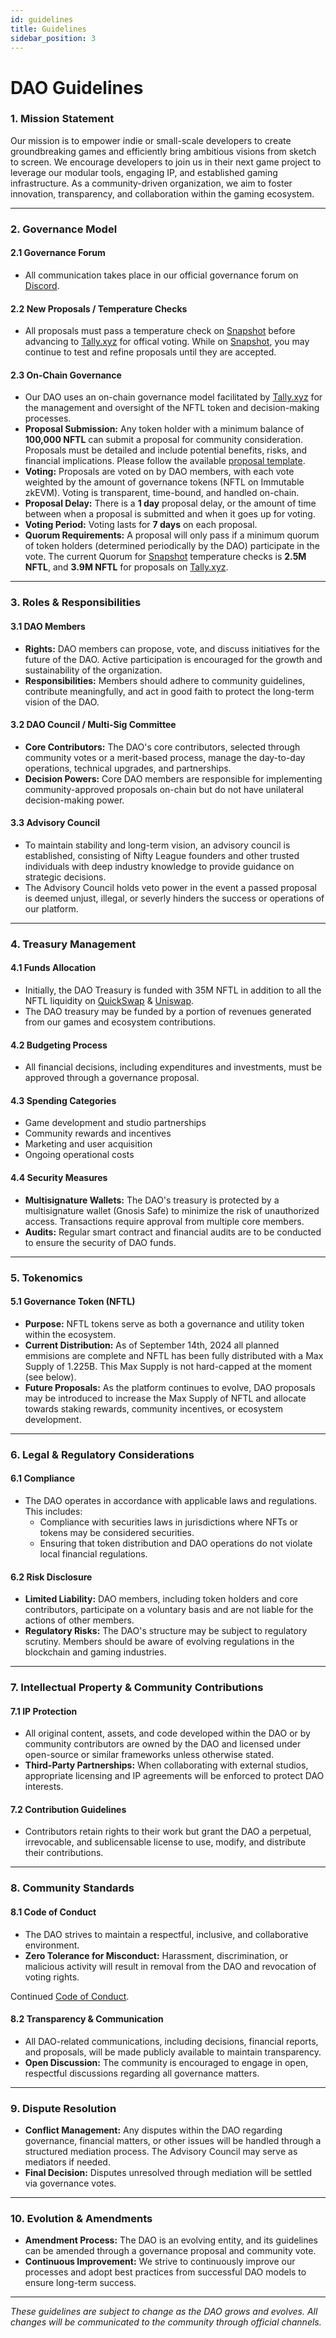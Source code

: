 ```yaml
---
id: guidelines
title: Guidelines
sidebar_position: 3
---
```


# DAO Guidelines

### 1. **Mission Statement**

Our mission is to empower indie or small-scale developers to create groundbreaking games and efficiently bring ambitious visions from sketch to screen. We encourage developers to join us in their next game project to leverage our modular tools, engaging IP, and established gaming infrastructure. As a community-driven organization, we aim to foster innovation, transparency, and collaboration within the gaming ecosystem.

---

### 2. **Governance Model**

#### 2.1 **Governance Forum**

- All communication takes place in our official governance forum on [Discord](https://discord.gg/niftyleague).

#### 2.2 **New Proposals / Temperature Checks**

- All proposals must pass a temperature check on [Snapshot](https://niftyleague.com/snapshot) before advancing to [Tally.xyz](https://niftyleague.com/tally) for offical voting. While on [Snapshot](https://niftyleague.com/snapshot), you may continue to test and refine proposals until they are accepted.

#### 2.3 **On-Chain Governance**

- Our DAO uses an on-chain governance model facilitated by [Tally.xyz](https://niftyleague.com/tally) for the management and oversight of the NFTL token and decision-making processes.
- **Proposal Submission:** Any token holder with a minimum balance of **100,000 NFTL** can submit a proposal for community consideration. Proposals must be detailed and include potential benefits, risks, and financial implications. Please follow the available [proposal template](./proposal-template.md).
- **Voting:** Proposals are voted on by DAO members, with each vote weighted by the amount of governance tokens (NFTL on Immutable zkEVM). Voting is transparent, time-bound, and handled on-chain.
- **Proposal Delay:** There is a **1 day** proposal delay, or the amount of time between when a proposal is submitted and when it goes up for voting.
- **Voting Period:** Voting lasts for **7 days** on each proposal.
- **Quorum Requirements:** A proposal will only pass if a minimum quorum of token holders (determined periodically by the DAO) participate in the vote. The current Quorum for [Snapshot](https://niftyleague.com/snapshot) temperature checks is **2.5M NFTL**, and **3.9M NFTL** for proposals on [Tally.xyz](https://niftyleague.com/tally).

---

### 3. **Roles & Responsibilities**

#### 3.1 **DAO Members**

- **Rights:** DAO members can propose, vote, and discuss initiatives for the future of the DAO. Active participation is encouraged for the growth and sustainability of the organization.
- **Responsibilities:** Members should adhere to community guidelines, contribute meaningfully, and act in good faith to protect the long-term vision of the DAO.

#### 3.2 **DAO Council / Multi-Sig Committee**

- **Core Contributors:** The DAO's core contributors, selected through community votes or a merit-based process, manage the day-to-day operations, technical upgrades, and partnerships.
- **Decision Powers:** Core DAO members are responsible for implementing community-approved proposals on-chain but do not have unilateral decision-making power.

#### 3.3 **Advisory Council**

- To maintain stability and long-term vision, an advisory council is established, consisting of Nifty League founders and other trusted individuals with deep industry knowledge to provide guidance on strategic decisions.
- The Advisory Council holds veto power in the event a passed proposal is deemed unjust, illegal, or severly hinders the success or operations of our platform.

---

### 4. **Treasury Management**

#### 4.1 **Funds Allocation**

- Initially, the DAO Treasury is funded with 35M NFTL in addition to all the NFTL liquidity on [QuickSwap](https://quickswap.exchange/#/analytics/v3/token/0xb0d7e9ff5fb8e739c4990f7920d8047acfae4884) & [Uniswap](https://app.uniswap.org/explore/pools/ethereum/0x1BcF855445335f72841CdECaED71F5901A807A7F).
- The DAO treasury may be funded by a portion of revenues generated from our games and ecosystem contributions.

#### 4.2 **Budgeting Process**

- All financial decisions, including expenditures and investments, must be approved through a governance proposal.

#### 4.3 **Spending Categories**

- Game development and studio partnerships
- Community rewards and incentives
- Marketing and user acquisition
- Ongoing operational costs

#### 4.4 **Security Measures**

- **Multisignature Wallets:** The DAO's treasury is protected by a multisignature wallet (Gnosis Safe) to minimize the risk of unauthorized access. Transactions require approval from multiple core members.
- **Audits:** Regular smart contract and financial audits are to be conducted to ensure the security of DAO funds.

---

### 5. **Tokenomics**

#### 5.1 **Governance Token (NFTL)**

- **Purpose:** NFTL tokens serve as both a governance and utility token within the ecosystem.
- **Current Distribution:** As of September 14th, 2024 all planned emmisions are complete and NFTL has been fully distributed with a Max Supply of 1.225B. This Max Supply is not hard-capped at the moment (see below).
- **Future Proposals:** As the platform continues to evolve, DAO proposals may be introduced to increase the Max Supply of NFTL and allocate towards staking rewards, community incentives, or ecosystem development.

---

### 6. **Legal & Regulatory Considerations**

#### 6.1 **Compliance**

- The DAO operates in accordance with applicable laws and regulations. This includes:
  - Compliance with securities laws in jurisdictions where NFTs or tokens may be considered securities.
  - Ensuring that token distribution and DAO operations do not violate local financial regulations.

#### 6.2 **Risk Disclosure**

- **Limited Liability:** DAO members, including token holders and core contributors, participate on a voluntary basis and are not liable for the actions of other members.
- **Regulatory Risks:** The DAO's structure may be subject to regulatory scrutiny. Members should be aware of evolving regulations in the blockchain and gaming industries.

---

### 7. **Intellectual Property & Community Contributions**

#### 7.1 **IP Protection**

- All original content, assets, and code developed within the DAO or by community contributors are owned by the DAO and licensed under open-source or similar frameworks unless otherwise stated.
- **Third-Party Partnerships:** When collaborating with external studios, appropriate licensing and IP agreements will be enforced to protect DAO interests.

#### 7.2 **Contribution Guidelines**

- Contributors retain rights to their work but grant the DAO a perpetual, irrevocable, and sublicensable license to use, modify, and distribute their contributions.

---

### 8. **Community Standards**

#### 8.1 **Code of Conduct**

- The DAO strives to maintain a respectful, inclusive, and collaborative environment.
- **Zero Tolerance for Misconduct:** Harassment, discrimination, or malicious activity will result in removal from the DAO and revocation of voting rights.

Continued [Code of Conduct](./code-of-conduct.md).

#### 8.2 **Transparency & Communication**

- All DAO-related communications, including decisions, financial reports, and proposals, will be made publicly available to maintain transparency.
- **Open Discussion:** The community is encouraged to engage in open, respectful discussions regarding all governance matters.

---

### 9. **Dispute Resolution**

- **Conflict Management:** Any disputes within the DAO regarding governance, financial matters, or other issues will be handled through a structured mediation process. The Advisory Council may serve as mediators if needed.
- **Final Decision:** Disputes unresolved through mediation will be settled via governance votes.

---

### 10. **Evolution & Amendments**

- **Amendment Process:** The DAO is an evolving entity, and its guidelines can be amended through a governance proposal and community vote.
- **Continuous Improvement:** We strive to continuously improve our processes and adopt best practices from successful DAO models to ensure long-term success.

---

_These guidelines are subject to change as the DAO grows and evolves. All changes will be communicated to the community through official channels._
